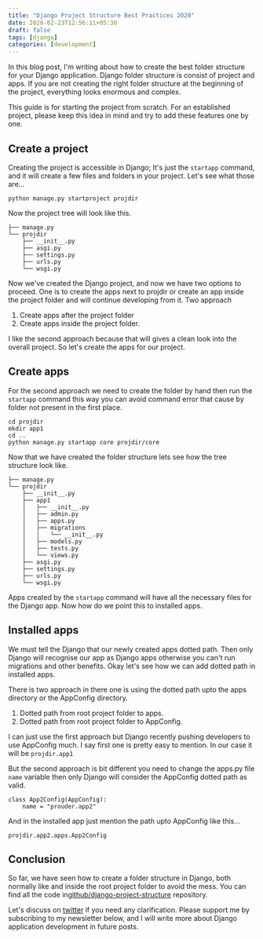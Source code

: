 ```yaml
---
title: "Django Project Structure Best Practices 2020"
date: 2020-02-23T12:56:11+05:30
draft: false
tags: [django]
categories: [development]
---
```


In this blog post, I'm writing about how to create the best folder structure for your Django application.  Django folder structure is consist of project and apps. If you are not creating the right folder structure at the beginning of the project, everything looks enormous and complex.

This guide is for starting the project from scratch. For an established project, please keep this idea in mind and try to add these features one by one.

## Create a project
Creating the project is accessible in Django; It's just the `startapp` command, and it will create a few files and folders in your project. Let's see what those are…

    python manage.py startproject projdir

Now the project tree will look like this. 

```
├── manage.py
└── projdir
    ├── __init__.py
    ├── asgi.py
    ├── settings.py
    ├── urls.py
    └── wsgi.py
```


Now we've created the Django project, and now we have two options to proceed. One is to create the apps next to projdir or create an app inside the project folder and will continue developing from it.
Two approach

1. Create apps after the project folder
2. Create apps inside the project folder.

I like the second approach because that will gives a clean look into the overall project. So let's create the apps for our project.

## Create apps
For the second approach we need to create the folder by hand then run the `startapp` command this way you can avoid command error that cause by folder not present in the first place. 

```
cd projdir
mkdir app1
cd ..
python manage.py startapp core projdir/core
```

Now that we have created the folder structure lets see how the tree structure look like.
```
├── manage.py
└── projdir
    ├── __init__.py
    ├── app1
    │   ├── __init__.py
    │   ├── admin.py
    │   ├── apps.py
    │   ├── migrations
    │   │   └── __init__.py
    │   ├── models.py
    │   ├── tests.py
    │   └── views.py
    ├── asgi.py
    ├── settings.py
    ├── urls.py
    └── wsgi.py
```

Apps created by the `startapp` command will have all the necessary files for the Django app. Now how do we point this to installed apps. 

## Installed apps
We must tell the Django that our newly created apps dotted path.  Then only Django will recognise our app as Django apps otherwise you can't run migrations and other benefits. Okay let's see how we can add dotted path in installed apps. 

There is two approach in there one is using the dotted path upto the apps directory or the AppConfig directory.
1. Dotted path from root project folder to apps.
2. Dotted path from root project folder to AppConfig. 

I can just use the first approach but Django recently pushing developers to use AppConfig much. I say first one is pretty easy to mention. In our case it will be `projdir.app1`

But the second approach is bit different you need to change the apps.py file `name` variable then only Django will consider the AppConfig dotted path as valid.

```
class App2Config(AppConfig):
	name = "prouder.app2"
```

And in the installed app just mention the path upto AppConfig like this...

    projdir.app2.apps.App2Config

## Conclusion
So far, we have seen how to create a folder structure in Django, both normally like and inside the root project folder to avoid the mess. You can find all the code in[github/django-project-structure](https://github.com/rajasimon/django-project-structure) repository.

Let's discuss on [twitter](https://twitter.com/rajasimon) if you need any clarification. Please support me by subscribing to my newsletter below, and I will write more about Django application development in future posts.